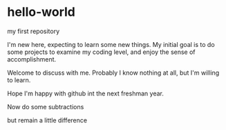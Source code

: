 # hello-world
my first repository

I'm new here, expecting to learn some new things.
My initial goal is to do some projects to examine my coding level,
and enjoy the sense of accomplishment.

Welcome  to discuss with me.
Probably I know nothing at all, but I'm willing to learn.

Hope I'm happy with github int the next freshman year.

Now do some subtractions

but remain a little difference

